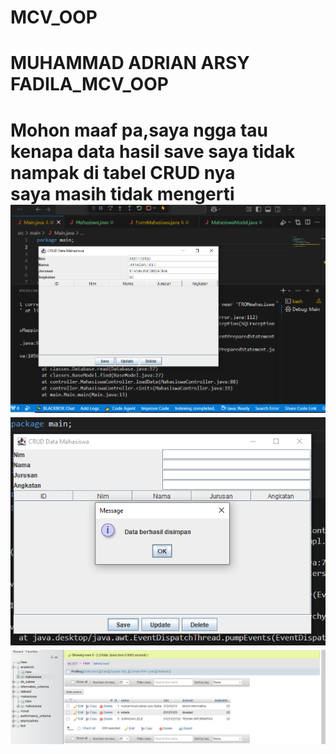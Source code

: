 # MCV_OOP
<h1>MUHAMMAD ADRIAN ARSY FADILA_MCV_OOP<h1/>
Mohon maaf pa,saya ngga tau kenapa data hasil save saya tidak nampak di tabel CRUD nya<br/>
saya masih tidak mengerti<br/>
<img src="MCV/1.png" alt="Deskripsi Gambar">
<img src="MCV/2.png" alt="Deskripsi Gambar">
<img src="MCV/3.png" alt="Deskripsi Gambar">
